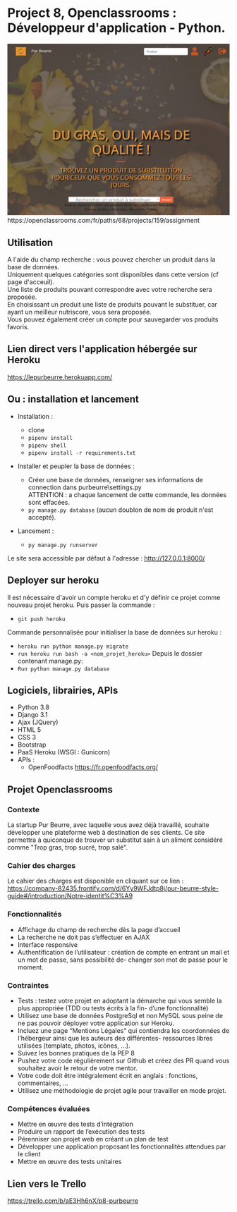 # Project 8, Openclassrooms : Développeur d'application - Python.
<div style="text-align: center">
    <img src="docs/readmeimg.png" style="text-align: center"><br>
</div>
https://openclassrooms.com/fr/paths/68/projects/159/assignment

## Utilisation
A l'aide du champ recherche : vous pouvez chercher un produit dans la base de données.  
Uniquement quelques catégories sont disponibles dans cette version (cf page d'acceuil).  
Une liste de produits pouvant correspondre avec votre recherche sera proposée.  
En choisissant un produit une liste de produits pouvant le substituer, car ayant un meilleur nutriscore, vous sera proposée.  
Vous pouvez également créer un compte pour sauvegarder vos produits favoris.  

## Lien direct vers l'application hébergée sur Heroku
https://lepurbeurre.herokuapp.com/

## Ou : installation et lancement
- Installation :
    * clone
    * `pipenv install`
    * `pipenv shell`
    * `pipenv install -r requirements.txt`

- Installer et peupler la base de données :
    * Créer une base de données, renseigner ses informations de connection dans purbeurre\settings.py  
    ATTENTION : a chaque lancement de cette commande, les données sont effacées.
    * `py manage.py database` (aucun doublon de nom de produit n'est accepté).

- Lancement :
    * `py manage.py runserver`

Le site sera accessible par défaut à l'adresse : 
http://127.0.0.1:8000/

## Deployer sur heroku
Il est nécessaire d'avoir un compte heroku et d'y définir ce projet comme nouveau projet heroku.
Puis passer la commande :
- `git push heroku`

Commande personnalisée pour initialiser la base de données sur heroku :

- `heroku run python manage.py migrate`
- `run heroku run bash -a <nom_projet_heroku>`
Depuis le dossier contenant manage.py:
- `Run python manage.py database`

## Logiciels, librairies, APIs
- Python 3.8
- Django 3.1
- Ajax (JQuery)
- HTML 5
- CSS 3
- Bootstrap
- PaaS Heroku (WSGI : Gunicorn)
- APIs :
    * OpenFoodfacts
    https://fr.openfoodfacts.org/

## Projet Openclassrooms

### Contexte
La startup Pur Beurre, avec laquelle vous avez déjà travaillé, souhaite développer une plateforme web à destination de ses clients. Ce site permettra à quiconque de trouver un substitut sain à un aliment considéré comme "Trop gras, trop sucré, trop salé".

### Cahier des charges
Le cahier des charges est disponible en cliquant sur ce lien : 
https://company-82435.frontify.com/d/6Yy9WFJdtp8j/pur-beurre-style-guide#/introduction/Notre-identit%C3%A9

### Fonctionnalités
- Affichage du champ de recherche dès la page d’accueil
- La recherche ne doit pas s’effectuer en AJAX
- Interface responsive
- Authentification de l’utilisateur : création de compte en entrant un mail et un mot de passe, sans possibilité de- changer son mot de passe pour le moment.

### Contraintes
- Tests : testez votre projet en adoptant la démarche qui vous semble la plus appropriée (TDD ou tests écrits à la fin- d’une fonctionnalité)
- Utilisez une base de données PostgreSql et non MySQL sous peine de ne pas pouvoir déployer votre application sur Heroku.
- Incluez une page “Mentions Légales” qui contiendra les coordonnées de l’hébergeur ainsi que les auteurs des différentes- ressources libres utilisées (template, photos, icônes, …).
- Suivez les bonnes pratiques de la PEP 8
- Pushez votre code régulièrement sur Github et créez des PR quand vous souhaitez avoir le retour de votre mentor.
- Votre code doit être intégralement écrit en anglais : fonctions, commentaires, …
- Utilisez une méthodologie de projet agile pour travailler en mode projet.
 
### Compétences évaluées
- Mettre en œuvre des tests d’intégration
- Produire un rapport de l’exécution des tests
- Pérenniser son projet web en créant un plan de test
- Développer une application proposant les fonctionnalités attendues par le client
- Mettre en œuvre des tests unitaires

## Lien vers le Trello
https://trello.com/b/aE3Hh6nX/p8-purbeurre